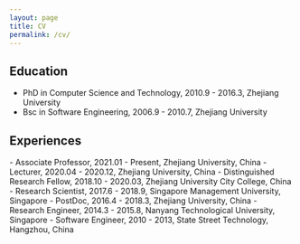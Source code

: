 ```yaml
---
layout: page
title: CV
permalink: /cv/
---
```



<h2>Education</h2>

- PhD in Computer Science and Technology, 2010.9 - 2016.3, Zhejiang University
- Bsc in Software Engineering, 2006.9 - 2010.7, Zhejiang University


<h2>Experiences</h2>
- Associate Professor, 2021.01 - Present, Zhejiang University, China
- Lecturer, 2020.04 - 2020.12, Zhejiang University, China
- Distinguished Research Fellow, 2018.10 - 2020.03, Zhejiang University City College, China
- Research Scientist, 2017.6 - 2018.9, Singapore Management University, Singapore
- PostDoc, 2016.4 - 2018.3, Zhejiang University, China
- Research Engineer, 2014.3 - 2015.8, Nanyang Technological University, Singapore
- Software Engineer, 2010 - 2013, State Street Technology, Hangzhou, China